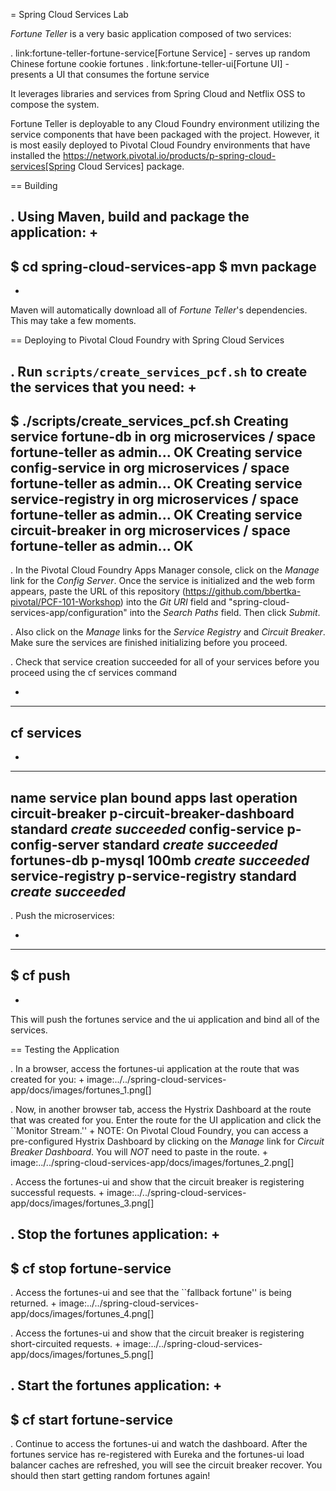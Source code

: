 = Spring Cloud Services Lab

*Fortune Teller* is a very basic application composed of two services:

. link:fortune-teller-fortune-service[Fortune Service] - serves up random Chinese fortune cookie fortunes
. link:fortune-teller-ui[Fortune UI] - presents a UI that consumes the fortune service

It leverages libraries and services from Spring Cloud and Netflix OSS to compose the system.

Fortune Teller is deployable to any Cloud Foundry environment utilizing the service components that have been packaged with the project.
However, it is most easily deployed to Pivotal Cloud Foundry environments that have installed the https://network.pivotal.io/products/p-spring-cloud-services[Spring Cloud Services] package.

== Building

. Using Maven, build and package the application:
+
----
$ cd spring-cloud-services-app
$ mvn package
----
+
Maven will automatically download all of _Fortune Teller_'s dependencies. This may take a few moments.


== Deploying to Pivotal Cloud Foundry with Spring Cloud Services

. Run `scripts/create_services_pcf.sh` to create the services that you need:
+
----
$ ./scripts/create_services_pcf.sh
Creating service fortune-db in org microservices / space fortune-teller as admin...
OK
Creating service config-service in org microservices / space fortune-teller as admin...
OK
Creating service service-registry in org microservices / space fortune-teller as admin...
OK
Creating service circuit-breaker in org microservices / space fortune-teller as admin...
OK
----

. In the Pivotal Cloud Foundry Apps Manager console, click on the *Manage* link for the *Config Server*. Once the service is initialized and the web form appears, paste the URL of this repository (https://github.com/bbertka-pivotal/PCF-101-Workshop) into the *Git URI* field and "spring-cloud-services-app/configuration" into the *Search Paths* field. Then click *Submit*.

. Also click on the *Manage* links for the *Service Registry* and *Circuit Breaker*. Make sure the services are finished initializing before you proceed.

. Check that service creation succeeded for all of your services before you proceed using the cf services command

+
----
cf services
----
+
----
name               service                       plan       bound apps   last operation
circuit-breaker    p-circuit-breaker-dashboard   standard                *create succeeded*
config-service     p-config-server               standard                *create succeeded*
fortunes-db        p-mysql                       100mb                   *create succeeded*
service-registry   p-service-registry            standard                *create succeeded*
----


. Push the microservices:

+
----
$ cf push
----
+
This will push the fortunes service and the ui application and bind all of the services.


== Testing the Application

. In a browser, access the fortunes-ui application at the route that was created for you:
+
image:../../spring-cloud-services-app/docs/images/fortunes_1.png[]

. Now, in another browser tab, access the Hystrix Dashboard at the route that was created for you.
Enter the route for the UI application and click the ``Monitor Stream.''
+
NOTE: On Pivotal Cloud Foundry, you can access a pre-configured Hystrix Dashboard by clicking on the *Manage* link for *Circuit Breaker Dashboard*. You will *NOT* need to paste in the route.
+
image:../../spring-cloud-services-app/docs/images/fortunes_2.png[]

. Access the fortunes-ui and show that the circuit breaker is registering successful requests.
+
image:../../spring-cloud-services-app/docs/images/fortunes_3.png[]

. Stop the fortunes application:
+
----
$ cf stop fortune-service
----

. Access the fortunes-ui and see that the ``fallback fortune'' is being returned.
+
image:../../spring-cloud-services-app/docs/images/fortunes_4.png[]

. Access the fortunes-ui and show that the circuit breaker is registering short-circuited requests.
+
image:../../spring-cloud-services-app/docs/images/fortunes_5.png[]

. Start the fortunes application:
+
----
$ cf start fortune-service
----

. Continue to access the fortunes-ui and watch the dashboard.
After the fortunes service has re-registered with Eureka and the fortunes-ui load balancer caches are refreshed, you will see the circuit breaker recover.
You should then start getting random fortunes again!
